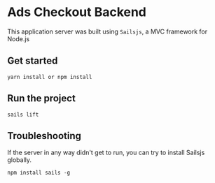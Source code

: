 # Ads Checkout Backend

This application server was built using `Sailsjs`, a MVC framework for Node.js

## Get started
    yarn install or npm install

## Run the project
    sails lift

## Troubleshooting

If the server in any way didn't get to run, you can try to install Sailsjs globally.

    npm install sails -g
